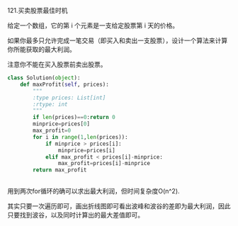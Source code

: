 121.买卖股票最佳时机

给定一个数组，它的第 i 个元素是一支给定股票第 i 天的价格。

如果你最多只允许完成一笔交易（即买入和卖出一支股票），设计一个算法来计算你所能获取的最大利润。

注意你不能在买入股票前卖出股票。

```python
class Solution(object):
    def maxProfit(self, prices):
        """
        :type prices: List[int]
        :rtype: int
        """
        if len(prices)==0:return 0
        minprice=prices[0]
        max_profit=0
        for i in range(1,len(prices)):
            if minprice > prices[i]:
                minprice=prices[i]
            elif max_profit < prices[i]-minprice:
                max_profit=prices[i]-minprice
        return max_profit
        
```

用到两次for循环的确可以求出最大利润，但时间复杂度O(n^2).

其实只要一次遍历即可，画出折线图即可看出波峰和波谷的差即为最大利润，因此只要找到波谷，以及同时计算出的最大差值即可。

